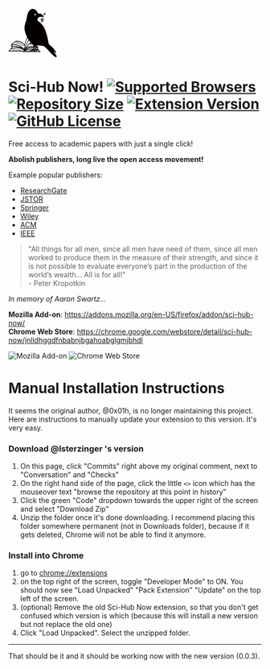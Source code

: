 ![Sci-Hub Now!](icons/96x96.png)

# Sci-Hub Now! [![Supported Browsers](https://img.shields.io/badge/supported%20browsers-firefox%20|%20chrome-informational?logo=pinboard&style=flat-square)](https://pypi.python.org/pypi/ansicolortags/) [![Repository Size](https://img.shields.io/github/repo-size/0x01h/sci-hub-now)](https://pypi.python.org/pypi/ansicolortags/) [![Extension Version](https://img.shields.io/github/manifest-json/v/0x01h/sci-hub-now?style=flat-square)](https://pypi.python.org/pypi/ansicolortags/) [![GitHub License](https://img.shields.io/github/license/0x01h/sci-hub-now?style=flat-square)](https://pypi.python.org/pypi/ansicolortags/)

Free access to academic papers with just a single click!<br>

**Abolish publishers, long live the open access movement!**<br>

Example popular publishers:

- [ResearchGate](https://researchgate.net)
- [JSTOR](https://jstor.org)
- [Springer](https://springer.com)
- [Wiley](https://onlinelibrary.wiley.com)
- [ACM](https://dl.acm.org)
- [IEEE](https://ieeexplore.ieee.org)

> "All things for all men, since all men have need of them, since all men worked to produce them in the measure of their strength, and since it is not possible to evaluate everyone’s part in the production of the world’s wealth… All is for all!"<br> - Peter Kropotkin

_In memory of Aaron Swartz..._

**Mozilla Add-on**: https://addons.mozilla.org/en-US/firefox/addon/sci-hub-now/<br>
**Chrome Web Store**: https://chrome.google.com/webstore/detail/sci-hub-now/jnlldhggdfnbabnjbgahoabglgmjbhdl

![Mozilla Add-on](https://img.shields.io/amo/v/sci-hub-now)
![Chrome Web Store](https://img.shields.io/chrome-web-store/v/jnlldhggdfnbabnjbgahoabglgmjbhdl)

# Manual Installation Instructions
It seems the original author, @0x01h, is no longer maintaining this project.  Here are instructions to manually update your extension to this version.  It's very easy.

### Download @lsterzinger 's version
1. On this page, click "Commits" right above my original comment, next to "Conversation" and "Checks"
2. On the right hand side of the page, click the little `<>` icon which has the mouseover text "browse the repository at this point in history"
3. Click the green "Code" dropdown towards the upper right of the screen and select "Download Zip"
4. Unzip the folder once it's done downloading.  I recommend placing this folder somewhere permanent (not in Downloads folder), because if it gets deleted, Chrome will not be able to find it anymore.

### Install into Chrome
1. go to [chrome://extensions](chrome://extensions)
2. on the top right of the screen, toggle "Developer Mode" to ON.  You should now see "Load Unpacked" "Pack Extension" "Update" on the top left of the screen.
3. (optional) Remove the old Sci-Hub Now extension, so that you don't get confused which version is which (because this will install a new version but not replace the old one)
4. Click "Load Unpacked".  Select the unzipped folder.

---

That should be it and it should be working now with the new version (0.0.3).
